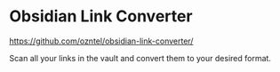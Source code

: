 # Obsidian Link Converter

https://github.com/ozntel/obsidian-link-converter/

Scan all your links in the vault and convert them to your desired format.
